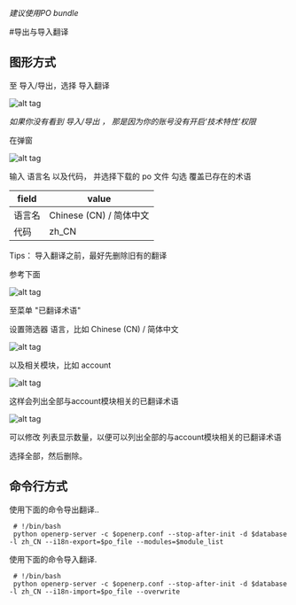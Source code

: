 

*建议使用PO bundle*


#导出与导入翻译

## 图形方式
至 导入/导出，选择 导入翻译

![alt tag](https://cloud.githubusercontent.com/assets/1404460/7104782/7e53c2ce-e12a-11e4-85e7-6dd6409ab0d8.png)

*如果你没有看到 导入/导出 ， 那是因为你的账号没有开启‘技术特性’权限*

在弹窗

![alt tag](https://cloud.githubusercontent.com/assets/1404460/7104785/83be0a1c-e12a-11e4-89a1-ed1cc5c5800a.png)

输入 语言名 以及代码， 并选择下载的 po 文件
勾选 覆盖已存在的术语


 field	|  value
------------- | -------------
语言名	| 	Chinese (CN) / 简体中文
代码	| 	zh_CN
	

Tips：
导入翻译之前，最好先删除旧有的翻译


参考下面

![alt tag](https://cloud.githubusercontent.com/assets/1404460/7104786/872b23a6-e12a-11e4-9a2b-39bd84d5a672.png)

至菜单 "已翻译术语"

设置筛选器
语言，比如 Chinese (CN) / 简体中文

![alt tag](https://cloud.githubusercontent.com/assets/1404460/7104788/8a4a9558-e12a-11e4-9163-dbde20ec246e.png)


以及相关模块，比如 account

![alt tag](https://cloud.githubusercontent.com/assets/1404460/7104789/8e0553b8-e12a-11e4-9312-a93962feed98.png)



这样会列出全部与account模块相关的已翻译术语

![alt tag](https://cloud.githubusercontent.com/assets/1404460/7104790/91d3e6c6-e12a-11e4-9b31-2d027bccf2a5.png)



可以修改 列表显示数量，以便可以列出全部的与account模块相关的已翻译术语

选择全部，然后删除。


## 命令行方式

使用下面的命令导出翻译..

     # !/bin/bash
     python openerp-server -c $openerp.conf --stop-after-init -d $database -l zh_CN --i18n-export=$po_file --modules=$module_list
   
   
   


使用下面的命令导入翻译.

     # !/bin/bash
     python openerp-server -c $openerp.conf --stop-after-init -d $database -l zh_CN --i18n-import=$po_file --overwrite
   
   
   



